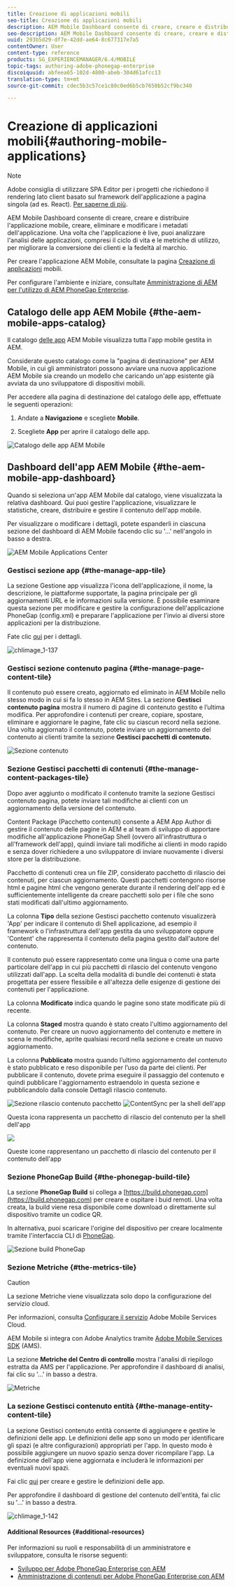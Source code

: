 ```yaml
---
title: Creazione di applicazioni mobili
seo-title: Creazione di applicazioni mobili
description: AEM Mobile Dashboard consente di creare, creare e distribuire l'applicazione mobile, creare, eliminare e modificare i metadati dell'applicazione. Segui questa pagina per saperne di più.
seo-description: AEM Mobile Dashboard consente di creare, creare e distribuire l'applicazione mobile, creare, eliminare e modificare i metadati dell'applicazione. Segui questa pagina per saperne di più.
uuid: 293b5d29-df7e-42dd-ae64-8c677317e7a5
contentOwner: User
content-type: reference
products: SG_EXPERIENCEMANAGER/6.4/MOBILE
topic-tags: authoring-adobe-phonegap-enterprise
discoiquuid: abfeea65-102d-4800-abeb-304d61afcc13
translation-type: tm+mt
source-git-commit: cdec5b3c57ce1c80c0ed6b5cb7650b52cf9bc340

---
```



# Creazione di applicazioni mobili{#authoring-mobile-applications}

>[!NOTE]
>
>Adobe consiglia di utilizzare SPA Editor per i progetti che richiedono il rendering lato client basato sul framework dell&#39;applicazione a pagina singola (ad es. React). [Per saperne di più](/help/sites-developing/spa-overview.md).

AEM Mobile Dashboard consente di creare, creare e distribuire l&#39;applicazione mobile, creare, eliminare e modificare i metadati dell&#39;applicazione. Una volta che l&#39;applicazione è live, puoi analizzare l&#39;analisi delle applicazioni, compresi il ciclo di vita e le metriche di utilizzo, per migliorare la conversione dei clienti e la fedeltà al marchio.

Per creare l&#39;applicazione AEM Mobile, consultate la pagina [Creazione di applicazioni](/help/mobile/building-app-mobile-phonegap.md) mobili.

Per configurare l&#39;ambiente e iniziare, consultate [Amministrazione di AEM per l&#39;utilizzo di AEM PhoneGap Enterprise](/help/mobile/administer-phonegap.md).

## Catalogo delle app AEM Mobile {#the-aem-mobile-apps-catalog}

Il catalogo [delle app](http://localhost:4502/aem/apps.html/content/phonegap) AEM Mobile visualizza tutta l&#39;app mobile gestita in AEM.

Considerate questo catalogo come la &quot;pagina di destinazione&quot; per AEM Mobile, in cui gli amministratori possono avviare una nuova applicazione AEM Mobile sia creando un modello che caricando un&#39;app esistente già avviata da uno sviluppatore di dispositivi mobili.

Per accedere alla pagina di destinazione del catalogo delle app, effettuate le seguenti operazioni:

1. Andate a **Navigazione** e scegliete **Mobile**.

1. Scegliete **App** per aprire il catalogo delle app.

![Catalogo delle app AEM Mobile](assets/chlimage_1-135.png)

## Dashboard dell&#39;app AEM Mobile {#the-aem-mobile-app-dashboard}

Quando si seleziona un&#39;app AEM Mobile dal catalogo, viene visualizzata la relativa dashboard. Qui puoi gestire l&#39;applicazione, visualizzare le statistiche, creare, distribuire e gestire il contenuto dell&#39;app mobile.

Per visualizzare o modificare i dettagli, potete espanderli in ciascuna sezione del dashboard di AEM Mobile facendo clic su &#39;...&#39; nell&#39;angolo in basso a destra.

![AEM Mobile Applications Center](assets/chlimage_1-136.png)

### Gestisci sezione app {#the-manage-app-tile}

La sezione Gestione app visualizza l&#39;icona dell&#39;applicazione, il nome, la descrizione, le piattaforme supportate, la pagina principale per gli aggiornamenti URL e le informazioni sulla versione. È possibile esaminare questa sezione per modificare e gestire la configurazione dell&#39;applicazione PhoneGap (config.xml) e preparare l&#39;applicazione per l&#39;invio ai diversi store applicazioni per la distribuzione.

Fate clic [qui](/help/mobile/phonegap-app-details-tile.md) per i dettagli.

![chlimage_1-137](assets/chlimage_1-137.png)

### Gestisci sezione contenuto pagina {#the-manage-page-content-tile}

Il contenuto può essere creato, aggiornato ed eliminato in AEM Mobile nello stesso modo in cui si fa lo stesso in AEM Sites. La sezione **Gestisci contenuto pagina** mostra il numero di pagine di contenuto gestito e l’ultima modifica. Per approfondire i contenuti per creare, copiare, spostare, eliminare e aggiornare le pagine, fate clic su ciascun record nella sezione. Una volta aggiornato il contenuto, potete inviare un aggiornamento del contenuto ai clienti tramite la sezione **Gestisci pacchetti di contenuto.**

![Sezione contenuto](assets/chlimage_1-138.png)

### Sezione Gestisci pacchetti di contenuti {#the-manage-content-packages-tile}

Dopo aver aggiunto o modificato il contenuto tramite la sezione Gestisci contenuto pagina, potete inviare tali modifiche ai clienti con un aggiornamento della versione del contenuto.

Content Package (Pacchetto contenuti) consente a AEM App Author di gestire il contenuto delle pagine in AEM e al team di sviluppo di apportare modifiche all&#39;applicazione PhoneGap Shell (ovvero all&#39;infrastruttura o all&#39;framework dell&#39;app), quindi inviare tali modifiche ai clienti in modo rapido e senza dover richiedere a uno sviluppatore di inviare nuovamente i diversi store per la distribuzione.

Pacchetto di contenuti crea un file ZIP, considerato pacchetto di rilascio dei contenuti, per ciascun aggiornamento. Questi pacchetti contengono risorse html e pagine html che vengono generate durante il rendering dell&#39;app ed è sufficientemente intelligente da creare pacchetti solo per i file che sono stati modificati dall&#39;ultimo aggiornamento.

La colonna **Tipo** della sezione Gestisci pacchetto contenuto visualizzerà &#39;App&#39; per indicare il contenuto di Shell applicazione, ad esempio il framework o l&#39;infrastruttura dell&#39;app gestita da uno sviluppatore oppure &#39;Content&#39; che rappresenta il contenuto della pagina gestito dall&#39;autore del contenuto.

Il contenuto può essere rappresentato come una lingua o come una parte particolare dell&#39;app in cui più pacchetti di rilascio del contenuto vengono utilizzati dall&#39;app. La scelta della modalità di bundle dei contenuti è stata progettata per essere flessibile e all&#39;altezza delle esigenze di gestione dei contenuti per l&#39;applicazione.

La colonna **Modificato** indica quando le pagine sono state modificate più di recente.

La colonna **Staged** mostra quando è stato creato l&#39;ultimo aggiornamento del contenuto. Per creare un nuovo aggiornamento del contenuto e mettere in scena le modifiche, aprite qualsiasi record nella sezione e create un nuovo aggiornamento.

La colonna **Pubblicato** mostra quando l’ultimo aggiornamento del contenuto è stato pubblicato e reso disponibile per l’uso da parte dei clienti. Per pubblicare il contenuto, dovete prima eseguire il passaggio del contenuto e quindi pubblicare l&#39;aggiornamento estraendolo in questa sezione e pubblicandolo dalla console Dettagli rilascio contenuto.

![Sezione](assets/chlimage_1-139.png) rilascio contenuto pacchetto ![ContentSync per la shell dell&#39;app](do-not-localize/chlimage_1-5.png)

Questa icona rappresenta un pacchetto di rilascio del contenuto per la shell dell&#39;app

![](do-not-localize/chlimage_1-6.png)

Queste icone rappresentano un pacchetto di rilascio del contenuto per il contenuto dell&#39;app

### Sezione PhoneGap Build {#the-phonegap-build-tile}

La sezione **PhoneGap Build** si collega a [https://build.phonegap.com](https://build.phonegap.com) per creare e ospitare i buid remoti. Una volta creata, la build viene resa disponibile come download o direttamente sul dispositivo tramite un codice QR.

In alternativa, puoi scaricare l&#39;origine del dispositivo per creare localmente tramite l&#39;interfaccia CLI di [PhoneGap](https://docs.phonegap.com/en/3.5.0/guide_cli_index.md.html).

![Sezione build PhoneGap](assets/chlimage_1-140.png)

### Sezione Metriche {#the-metrics-tile}

>[!CAUTION]
>
>La sezione Metriche viene visualizzata solo dopo la configurazione del servizio cloud.
>
>Per informazioni, consulta [Configurare il servizio](/help/mobile/configure-adobe-mobile-cloud-service.md) Adobe Mobile Services Cloud.

AEM Mobile si integra con Adobe Analytics tramite [Adobe Mobile Services SDK](https://www.adobe.com/ca/solutions/digital-marketing/mobile-services/app-sdk.html) (AMS).

La sezione **Metriche del Centro di controllo** mostra l&#39;analisi di riepilogo estratta da AMS per l&#39;applicazione. Per approfondire il dashboard di analisi, fai clic su &#39;...&#39; in basso a destra.

![Metriche](assets/chlimage_1-141.png)

### La sezione Gestisci contenuto entità {#the-manage-entity-content-tile}

La sezione Gestisci contenuto entità consente di aggiungere e gestire le definizioni delle app. Le definizioni delle app sono un modo per identificare gli spazi (e altre configurazioni) appropriati per l&#39;app. In questo modo è possibile aggiungere un nuovo spazio senza dover ricompilare l&#39;app. La definizione dell&#39;app viene aggiornata e includerà le informazioni per eventuali nuovi spazi.

Fai clic [qui](/help/mobile/phonegap-app-definitions.md) per creare e gestire le definizioni delle app.

Per approfondire il dashboard di gestione del contenuto dell&#39;entità, fai clic su &#39;...&#39; in basso a destra.

![chlimage_1-142](assets/chlimage_1-142.png)

#### Additional Resources {#additional-resources}

Per informazioni su ruoli e responsabilità di un amministratore e sviluppatore, consulta le risorse seguenti:

* [Sviluppo per Adobe PhoneGap Enterprise con AEM](/help/mobile/developing-in-phonegap.md)
* [Amministrazione di contenuti per Adobe PhoneGap Enterprise con AEM](/help/mobile/administer-phonegap.md)

